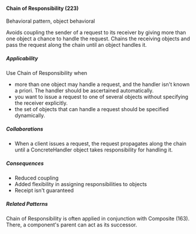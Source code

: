 #### Chain of Responsibility (223)

Behavioral pattern, object behavioral

Avoids coupling the sender of a request to its receiver by giving more than one object a chance to handle the request. Chains the receiving objects and pass the request along the chain until an object handles it.

##### Applicability

Use Chain of Responsibility when

 * more than one object may handle a request, and the handler isn't known a priori. The handler should be ascertained automatically.
 * you want to issue a request to one of several objects without specifying the receiver explicitly.
 * the set of objects that can handle a request should be specified dynamically.

##### Collaborations

 * When a client issues a request, the request propagates along the chain until a ConcreteHandler object takes responsibility for handling it.

##### Consequences

 * Reduced coupling
 * Added flexibility in assigning responsibilities to objects
 * Receipt isn't guaranteed

##### Related Patterns

Chain of Responsibility is often applied in conjunction with Composite (163). There, a component's parent can act as its successor.
